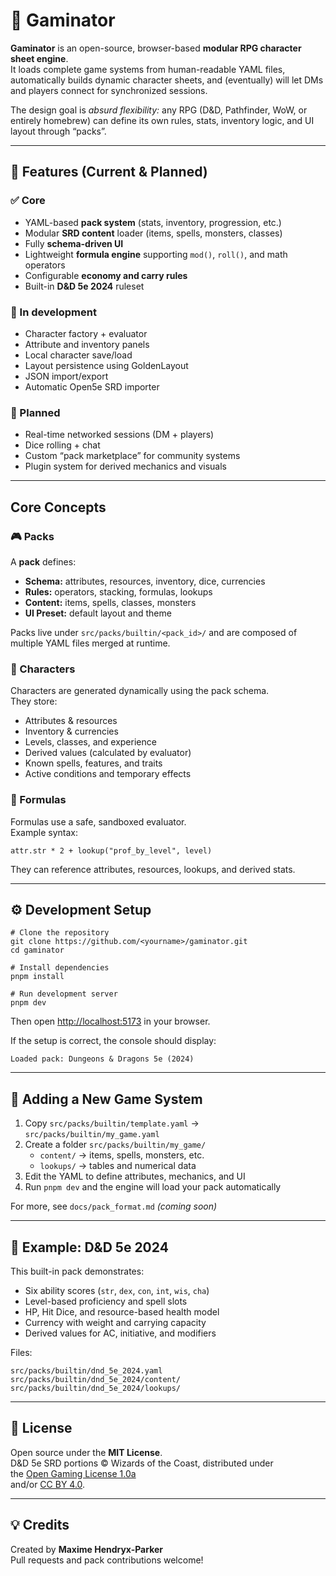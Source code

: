# 🎲 Gaminator

**Gaminator** is an open-source, browser-based **modular RPG character sheet engine**.  
It loads complete game systems from human-readable YAML files, automatically builds dynamic character sheets, and (eventually) will let DMs and players connect for synchronized sessions.

The design goal is *absurd flexibility:* any RPG (D&D, Pathfinder, WoW, or entirely homebrew) can define its own rules, stats, inventory logic, and UI layout through “packs”.

---

## 🚀 Features (Current & Planned)

### ✅ Core
- YAML-based **pack system** (stats, inventory, progression, etc.)
- Modular **SRD content** loader (items, spells, monsters, classes)
- Fully **schema-driven UI**
- Lightweight **formula engine** supporting `mod()`, `roll()`, and math operators
- Configurable **economy and carry rules**
- Built-in **D&D 5e 2024** ruleset

### 🔧 In development
- Character factory + evaluator
- Attribute and inventory panels
- Local character save/load
- Layout persistence using GoldenLayout
- JSON import/export
- Automatic Open5e SRD importer

### 🧩 Planned
- Real-time networked sessions (DM + players)
- Dice rolling + chat
- Custom “pack marketplace” for community systems
- Plugin system for derived mechanics and visuals

---

## Core Concepts

### 🎮 Packs
A **pack** defines:
- **Schema:** attributes, resources, inventory, dice, currencies
- **Rules:** operators, stacking, formulas, lookups
- **Content:** items, spells, classes, monsters
- **UI Preset:** default layout and theme

Packs live under `src/packs/builtin/<pack_id>/` and are composed of multiple YAML files merged at runtime.

### 🧱 Characters
Characters are generated dynamically using the pack schema.  
They store:
- Attributes & resources
- Inventory & currencies
- Levels, classes, and experience
- Derived values (calculated by evaluator)
- Known spells, features, and traits
- Active conditions and temporary effects

### 🧮 Formulas
Formulas use a safe, sandboxed evaluator.  
Example syntax:  
```
attr.str * 2 + lookup("prof_by_level", level)
```

They can reference attributes, resources, lookups, and derived stats.

---

## ⚙️ Development Setup

```
# Clone the repository
git clone https://github.com/<yourname>/gaminator.git
cd gaminator

# Install dependencies
pnpm install

# Run development server
pnpm dev
```

Then open [http://localhost:5173](http://localhost:5173) in your browser.

If the setup is correct, the console should display:
```
Loaded pack: Dungeons & Dragons 5e (2024)
```

---

## 🧰 Adding a New Game System

1. Copy `src/packs/builtin/template.yaml` → `src/packs/builtin/my_game.yaml`
2. Create a folder `src/packs/builtin/my_game/`
    - `content/` → items, spells, monsters, etc.
    - `lookups/` → tables and numerical data
3. Edit the YAML to define attributes, mechanics, and UI
4. Run `pnpm dev` and the engine will load your pack automatically

For more, see `docs/pack_format.md` *(coming soon)*

---

## 🧪 Example: D&D 5e 2024
This built-in pack demonstrates:
- Six ability scores (`str`, `dex`, `con`, `int`, `wis`, `cha`)
- Level-based proficiency and spell slots
- HP, Hit Dice, and resource-based health model
- Currency with weight and carrying capacity
- Derived values for AC, initiative, and modifiers

Files:
```
src/packs/builtin/dnd_5e_2024.yaml
src/packs/builtin/dnd_5e_2024/content/
src/packs/builtin/dnd_5e_2024/lookups/
```

---

## 📜 License

Open source under the **MIT License**.  
D&D 5e SRD portions © Wizards of the Coast, distributed under  
the [Open Gaming License 1.0a](https://www.5esrd.com/ogl/)  
and/or [CC BY 4.0](https://open5e.com/license.html).

---

## 💡 Credits

Created by **Maxime Hendryx-Parker**  
Pull requests and pack contributions welcome!

